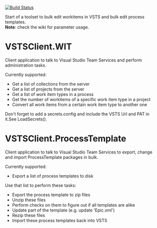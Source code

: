 
[![Build Status](https://raj-bos.visualstudio.com/VSTSClient/_apis/build/status/rajbos.VSTSClient)](https://raj-bos.visualstudio.com/VSTSClient/_build/latest?definitionId=4)

Start of a toolset to bulk edit workitems in VSTS and bulk edit process templates.  
**Note**: check the wiki for parameter usage.

# VSTSClient.WIT
Client application to talk to Visual Studio Team Services and perform administration tasks.

Currently supported:

* Get a list of collections from the server
* Get a list of projects from the server
* Get a list of work item types in a process
* Get the number of workitems of a specific work item type in a project
* Convert all work items from a certain work item type to another one

Don't forget to add a secrets.config and include the VSTS Url and PAT in it.See LoadSecrets().


# VSTSClient.ProcessTemplate
Client application to talk to Visual Studio Team Services to export, change and import ProcessTemplate packages in bulk.

Currently supported:

* Export a list of process templates to disk

Use that list to perform these tasks:  
* Export the process template to zip files
* Unzip these files
* Perform checks on them to figure out if all templates are alike
* Update part of the template (e.g. update 'Epic.xml')
* Rezip these files
* Import these process templates back into VSTS
